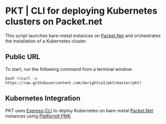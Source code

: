 # PKT | CLI for deploying Kubernetes clusters on Packet.net
This script launches bare-metal instances on [Packet.Net](https://app.packet.net) and orchestrates the installation of a Kubernetes cluster.

## Public URL
To start, run the following command from a terminal window:
```
bash <(curl -s https://raw.githubusercontent.com/dwrightco1/pkt/master/pkt)
```

## Kubernetes Integration
PKT uses [Express-CLI](https://github.com/platform9/express-cli) to deploy Kubernetes on bare-metal [Packet.Net](https://app.packet.net) instances using [Platform9 PMK](https://platform9.com/signup)
